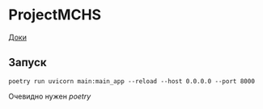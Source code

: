 # ProjectMCHS

[Доки](https://drive.google.com/drive/folders/1O8I7lcUWHXA4Z6xpvW2Tnp-mM9MzI16N)

## Запуск

```shell
poetry run uvicorn main:main_app --reload --host 0.0.0.0 --port 8000
```
Очевидно нужен *poetry*
